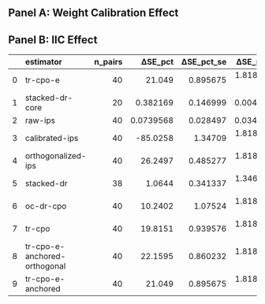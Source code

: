 ## Panel A: Weight Calibration Effect



## Panel B: IIC Effect

|    | estimator                    |   n_pairs |     ΔSE_pct |   ΔSE_pct_se |   ΔSE_pct_p |   ΔSE_pct_ci_low |   ΔSE_pct_ci_high |
|---:|:-----------------------------|----------:|------------:|-------------:|------------:|-----------------:|------------------:|
|  0 | tr-cpo-e                     |        40 |  21.049     |     0.895675 | 1.81899e-12 |       19.3111    |         22.7622   |
|  1 | stacked-dr-core              |        20 |   0.382169  |     0.146999 | 0.0049696   |        0.109825  |          0.691507 |
|  2 | raw-ips                      |        40 |   0.0739568 |     0.028497 | 0.0343949   |        0.0238264 |          0.130614 |
|  3 | calibrated-ips               |        40 | -85.0258    |     1.34709  | 1.81899e-12 |      -87.439     |        -82.1579   |
|  4 | orthogonalized-ips           |        40 |  26.2497    |     0.485277 | 1.81899e-12 |       25.3185    |         27.2569   |
|  5 | stacked-dr                   |        38 |   1.0644    |     0.341337 | 1.34659e-05 |        0.477619  |          1.80261  |
|  6 | oc-dr-cpo                    |        40 |  10.2402    |     1.07524  | 1.81899e-12 |        7.973     |         12.2533   |
|  7 | tr-cpo                       |        40 |  19.8151    |     0.939576 | 1.81899e-12 |       18.0429    |         21.543    |
|  8 | tr-cpo-e-anchored-orthogonal |        40 |  22.1595    |     0.860232 | 1.81899e-12 |       20.4693    |         23.8136   |
|  9 | tr-cpo-e-anchored            |        40 |  21.049     |     0.895675 | 1.81899e-12 |       19.3929    |         22.7654   |